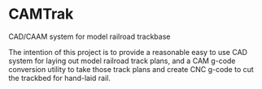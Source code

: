 CAMTrak
=======

CAD/CAAM system for model railroad trackbase

The intention of this project is to provide a reasonable easy to use
CAD system for laying out model railroad track plans, and a CAM g-code
conversion utility to take those track plans and create CNC g-code
to cut the trackbed for hand-laid rail.
